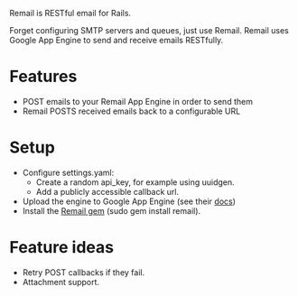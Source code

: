 Remail is RESTful email for Rails.

Forget configuring SMTP servers and queues, just use Remail. 
Remail uses Google App Engine to send and receive emails RESTfully.

# Features
* POST emails to your Remail App Engine in order to send them
* Remail POSTS received emails back to a configurable URL

# Setup
* Configure settings.yaml:
  * Create a random api_key, for example using uuidgen.
  * Add a publicly accessible callback url.
* Upload the engine to Google App Engine (see their [docs](http://code.google.com/appengine/docs))
* Install the [Remail gem](http://github.com/maccman/remail) (sudo gem install remail).

# Feature ideas
* Retry POST callbacks if they fail.
* Attachment support.